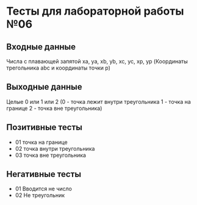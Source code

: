 # Тесты для лабораторной работы №06

## Входные данные
Числа с плавающей запятой xa, ya, xb, yb, xc, yc, xp, yp
(Координаты трегольника abc и координаты точки p)

## Выходные данные
Целые 0 или 1 или 2
(0 - точка лежит внутри треугольника
1 - точка на границе
2 - точка вне треугольника)

## Позитивные тесты
- 01 точка на границе
- 02 точка внутри треугольника
- 03 точка вне треугольника

## Негативные тесты
- 01 Вводится не число
- 02 Не треугольник

